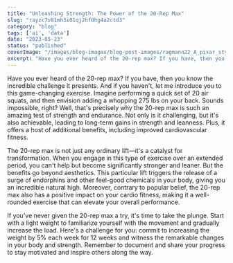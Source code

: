 ```yaml
---
title: "Unleashing Strength: The Power of the 20-Rep Max"
slug: "rayzc7v81mh3i01qj2hf0hg4a2ctd3"
category: "blog"
tags: ['ai', 'data']
date: "2023-05-23"
status: "published"
coverImage: "/images/blog-images/blog-post-images/ragmann22_A_pixar_style_image_of_a_person_working_out_doing_the_d983210c-3a09-46ea-a46c-c3af5b324892.png"
excerpt: "Have you ever heard of the 20-rep max? If you have, then you know the incredible challenge it presents. And if you haven&#x27;t, let me introduce you to this game-changing exercise. Imagine performing a..."
---
```


Have you ever heard of the 20-rep max? If you have, then you know the incredible challenge it presents. And if you haven't, let me introduce you to this game-changing exercise. Imagine performing a quick set of 20 air squats, and then envision adding a whopping 275 lbs on your back. Sounds impossible, right? Well, that's precisely why the 20-rep max is such an amazing test of strength and endurance. Not only is it challenging, but it's also achievable, leading to long-term gains in strength and leanness. Plus, it offers a host of additional benefits, including improved cardiovascular fitness.

The 20-rep max is not just any ordinary lift—it's a catalyst for transformation. When you engage in this type of exercise over an extended period, you can't help but become significantly stronger and leaner. But the benefits go beyond aesthetics. This particular lift triggers the release of a surge of endorphins and other feel-good chemicals in your body, giving you an incredible natural high. Moreover, contrary to popular belief, the 20-rep max also has a positive impact on your cardio fitness, making it a well-rounded exercise that can elevate your overall performance.

If you've never given the 20-rep max a try, it's time to take the plunge. Start with a light weight to familiarize yourself with the movement and gradually increase the load. Here's a challenge for you: commit to increasing the weight by 5% each week for 12 weeks and witness the remarkable changes in your body and strength. Remember to document and share your progress to stay motivated and inspire others along the way.

